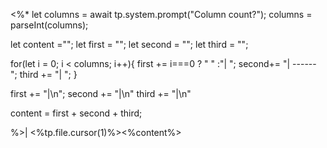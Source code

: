 <%*
let columns = await tp.system.prompt("Column count?");
columns = parseInt(columns);

let content ="";
let first = "";
let second = "";
let third = "";

for(let i = 0; i < columns; i++){
  first += i===0 ? "       " :"|        ";
  second+= "| ------ ";
  third += "|        ";
} 

first += "|\n";
second += "|\n"
third += "|\n"

content = first + second + third;

%>| <%tp.file.cursor(1)%><%content%>
